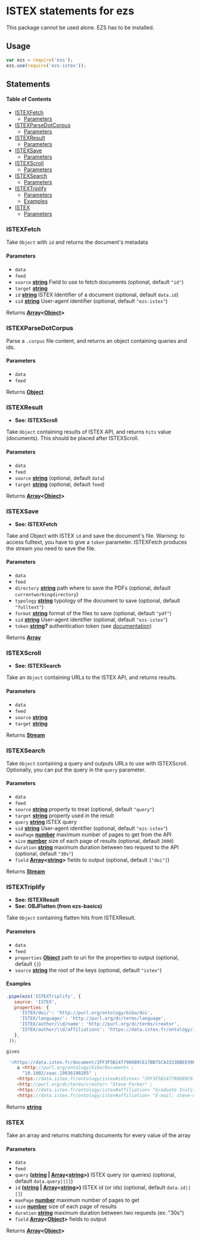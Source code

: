 # ISTEX statements for ezs

This package cannot be used alone. EZS has to be installed.

## Usage

```js
var ezs = require('ezs');
ezs.use(require('ezs-istex'));
```

## Statements

<!-- Generated by documentation.js. Update this documentation by updating the source code. -->

#### Table of Contents

-   [ISTEXFetch](#istexfetch)
    -   [Parameters](#parameters)
-   [ISTEXParseDotCorpus](#istexparsedotcorpus)
    -   [Parameters](#parameters-1)
-   [ISTEXResult](#istexresult)
    -   [Parameters](#parameters-2)
-   [ISTEXSave](#istexsave)
    -   [Parameters](#parameters-3)
-   [ISTEXScroll](#istexscroll)
    -   [Parameters](#parameters-4)
-   [ISTEXSearch](#istexsearch)
    -   [Parameters](#parameters-5)
-   [ISTEXTriplify](#istextriplify)
    -   [Parameters](#parameters-6)
    -   [Examples](#examples)
-   [ISTEX](#istex)
    -   [Parameters](#parameters-7)

### ISTEXFetch

Take `Object` with `id` and returns the document's metadata

#### Parameters

-   `data`  
-   `feed`  
-   `source` **[string](https://developer.mozilla.org/docs/Web/JavaScript/Reference/Global_Objects/String)** Field to use to fetch documents (optional, default `"id"`)
-   `target` **[string](https://developer.mozilla.org/docs/Web/JavaScript/Reference/Global_Objects/String)** 
-   `id` **[string](https://developer.mozilla.org/docs/Web/JavaScript/Reference/Global_Objects/String)** ISTEX Identifier of a document (optional, default `data.id`)
-   `sid` **[string](https://developer.mozilla.org/docs/Web/JavaScript/Reference/Global_Objects/String)** User-agent identifier (optional, default `"ezs-istex"`)

Returns **[Array](https://developer.mozilla.org/docs/Web/JavaScript/Reference/Global_Objects/Array)&lt;[Object](https://developer.mozilla.org/docs/Web/JavaScript/Reference/Global_Objects/Object)>** 

### ISTEXParseDotCorpus

Parse a `.corpus` file content, and returns an object containing queries and
ids.

#### Parameters

-   `data`  
-   `feed`  

Returns **[Object](https://developer.mozilla.org/docs/Web/JavaScript/Reference/Global_Objects/Object)** 

### ISTEXResult

-   **See: ISTEXScroll**

Take `Object` containing results of ISTEX API, and returns `hits` value (documents).
This should be placed after ISTEXScroll.

#### Parameters

-   `data`  
-   `feed`  
-   `source` **[string](https://developer.mozilla.org/docs/Web/JavaScript/Reference/Global_Objects/String)**  (optional, default `data`)
-   `target` **[string](https://developer.mozilla.org/docs/Web/JavaScript/Reference/Global_Objects/String)**  (optional, default `feed`)

Returns **[Array](https://developer.mozilla.org/docs/Web/JavaScript/Reference/Global_Objects/Array)&lt;[Object](https://developer.mozilla.org/docs/Web/JavaScript/Reference/Global_Objects/Object)>** 

### ISTEXSave

-   **See: ISTEXFetch**

Take and Object with ISTEX `id` and save the document's file.
Warning: to access fulltext, you have to give a `token` parameter.
ISTEXFetch produces the stream you need to save the file.

#### Parameters

-   `data`  
-   `feed`  
-   `directory` **[string](https://developer.mozilla.org/docs/Web/JavaScript/Reference/Global_Objects/String)** path where to save the PDFs (optional, default `currentworkingdirectory`)
-   `typology` **[string](https://developer.mozilla.org/docs/Web/JavaScript/Reference/Global_Objects/String)** typology of the document to save (optional, default `"fulltext"`)
-   `format` **[string](https://developer.mozilla.org/docs/Web/JavaScript/Reference/Global_Objects/String)** format of the files to save (optional, default `"pdf"`)
-   `sid` **[string](https://developer.mozilla.org/docs/Web/JavaScript/Reference/Global_Objects/String)** User-agent identifier (optional, default `"ezs-istex"`)
-   `token` **[string](https://developer.mozilla.org/docs/Web/JavaScript/Reference/Global_Objects/String)?** authentication token (see [documentation](https://doc.istex.fr/api/access/fede.html#acc%C3%A8s-programmatique-via-un-token-didentification))

Returns **[Array](https://developer.mozilla.org/docs/Web/JavaScript/Reference/Global_Objects/Array)** 

### ISTEXScroll

-   **See: ISTEXSearch**

Take an `Object` containing URLs to the ISTEX API, and returns results.

#### Parameters

-   `data`  
-   `feed`  
-   `source` **[string](https://developer.mozilla.org/docs/Web/JavaScript/Reference/Global_Objects/String)** 
-   `target` **[string](https://developer.mozilla.org/docs/Web/JavaScript/Reference/Global_Objects/String)** 

Returns **[Stream](https://nodejs.org/api/stream.html)** 

### ISTEXSearch

Take `Object` containing a query and outputs URLs to use with ISTEXScroll.
Optionally, you can put the query in the `query` parameter.

#### Parameters

-   `data`  
-   `feed`  
-   `source` **[string](https://developer.mozilla.org/docs/Web/JavaScript/Reference/Global_Objects/String)** property to treat (optional, default `"query"`)
-   `target` **[string](https://developer.mozilla.org/docs/Web/JavaScript/Reference/Global_Objects/String)** property used in the result
-   `query` **[string](https://developer.mozilla.org/docs/Web/JavaScript/Reference/Global_Objects/String)** ISTEX query
-   `sid` **[string](https://developer.mozilla.org/docs/Web/JavaScript/Reference/Global_Objects/String)** User-agent identifier (optional, default `"ezs-istex"`)
-   `maxPage` **[number](https://developer.mozilla.org/docs/Web/JavaScript/Reference/Global_Objects/Number)** maximum number of pages to get from the API
-   `size` **[number](https://developer.mozilla.org/docs/Web/JavaScript/Reference/Global_Objects/Number)** size of each page of results (optional, default `2000`)
-   `duration` **[string](https://developer.mozilla.org/docs/Web/JavaScript/Reference/Global_Objects/String)** maximum duration between two request to the API (optional, default `"30s"`)
-   `field` **[Array](https://developer.mozilla.org/docs/Web/JavaScript/Reference/Global_Objects/Array)&lt;[string](https://developer.mozilla.org/docs/Web/JavaScript/Reference/Global_Objects/String)>** fields to output (optional, default `["doi"]`)

Returns **[Stream](https://nodejs.org/api/stream.html)** 

### ISTEXTriplify

-   **See: ISTEXResult**
-   **See: OBJFlatten (from ezs-basics)**

Take `Object` containing flatten hits from ISTEXResult.

#### Parameters

-   `data`  
-   `feed`  
-   `properties` **[Object](https://developer.mozilla.org/docs/Web/JavaScript/Reference/Global_Objects/Object)** path to uri for the properties to output (optional, default `{}`)
-   `source` **[string](https://developer.mozilla.org/docs/Web/JavaScript/Reference/Global_Objects/String)** the root of the keys (optional, default `"istex"`)

#### Examples

```javascript
.pipe(ezs('ISTEXTriplify', {
   source: 'ISTEX',
   properties: {
     'ISTEX/doi/': 'http://purl.org/ontology/bibo/doi',
     'ISTEX/language/': 'http://purl.org/dc/terms/language',
     'ISTEX/author/\\d/name': 'http://purl.org/dc/terms/creator',
     'ISTEX/author/\\d/affiliations': 'https://data.istex.fr/ontology/istex#affiliation',
   },
 ));

gives

 '<https://data.istex.fr/document/2FF3F5B1477986B9C617BB75CA3333DBEE99EB05>
    a <http://purl.org/ontology/bibo/Document> ;
      "10.1002/zaac.19936190205" ;
    <https://data.istex.fr/ontology/istex#idIstex> "2FF3F5B1477986B9C617BB75CA3333DBEE99EB05" ;
    <http://purl.org/dc/terms/creator> "Steve Parker" ;
    <https://data.istex.fr/ontology/istex#affiliation> "Graduate Institute of Applied Linguistics" ;
    <https://data.istex.fr/ontology/istex#affiliation> "E-mail: steve-monica_parker@sil.org" .'
```

Returns **[string](https://developer.mozilla.org/docs/Web/JavaScript/Reference/Global_Objects/String)** 

### ISTEX

Take an array and returns matching documents for every value of the array

#### Parameters

-   `data`  
-   `feed`  
-   `query` **([string](https://developer.mozilla.org/docs/Web/JavaScript/Reference/Global_Objects/String) \| [Array](https://developer.mozilla.org/docs/Web/JavaScript/Reference/Global_Objects/Array)&lt;[string](https://developer.mozilla.org/docs/Web/JavaScript/Reference/Global_Objects/String)>)** ISTEX query (or queries) (optional, default `data.query||[]`)
-   `id` **([string](https://developer.mozilla.org/docs/Web/JavaScript/Reference/Global_Objects/String) \| [Array](https://developer.mozilla.org/docs/Web/JavaScript/Reference/Global_Objects/Array)&lt;[string](https://developer.mozilla.org/docs/Web/JavaScript/Reference/Global_Objects/String)>)** ISTEX id (or ids) (optional, default `data.id||[]`)
-   `maxPage` **[number](https://developer.mozilla.org/docs/Web/JavaScript/Reference/Global_Objects/Number)** maximum number of pages to get
-   `size` **[number](https://developer.mozilla.org/docs/Web/JavaScript/Reference/Global_Objects/Number)** size of each page of results
-   `duration` **[string](https://developer.mozilla.org/docs/Web/JavaScript/Reference/Global_Objects/String)** maximum duration between two requests (ex: "30s")
-   `field` **[Array](https://developer.mozilla.org/docs/Web/JavaScript/Reference/Global_Objects/Array)&lt;[Object](https://developer.mozilla.org/docs/Web/JavaScript/Reference/Global_Objects/Object)>** fields to output

Returns **[Array](https://developer.mozilla.org/docs/Web/JavaScript/Reference/Global_Objects/Array)&lt;[Object](https://developer.mozilla.org/docs/Web/JavaScript/Reference/Global_Objects/Object)>** 
